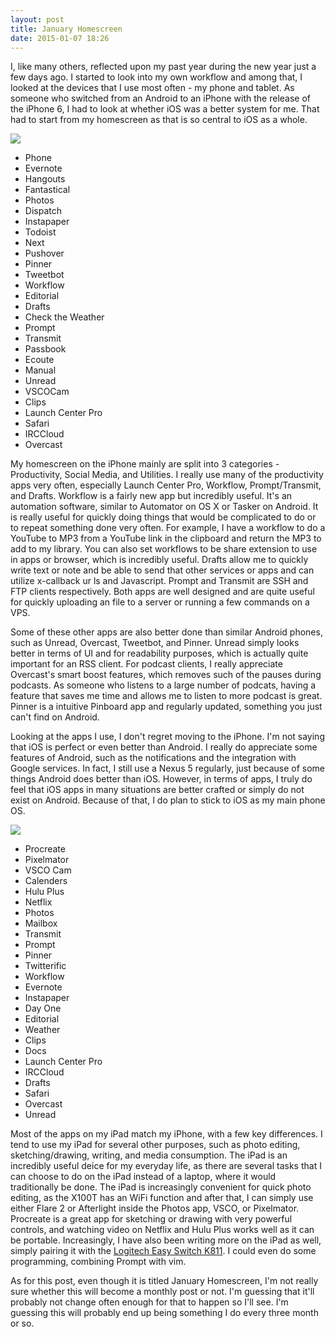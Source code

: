 ```yaml
---
layout: post
title: January Homescreen
date: 2015-01-07 18:26
---
```


I, like many others, reflected upon my past year during the new year just a few days ago. I started to look into my own workflow and among that, I looked at the devices that I use most often - my phone and tablet. As someone who switched from an Android to an iPhone with the release of the iPhone 6, I had to look at whether iOS was a better system for me. That had to start from my homescreen as that is so central to iOS as a whole. 

![](https://s3.amazonaws.com/yifanj.in/iPhone-01-06-2014.png)

- Phone
- Evernote
- Hangouts
- Fantastical
- Photos
- Dispatch
- Instapaper
- Todoist
- Next
- Pushover
- Pinner
- Tweetbot
- Workflow
- Editorial
- Drafts
- Check the Weather
- Prompt
- Transmit
- Passbook
- Ecoute
- Manual
- Unread
- VSCOCam
- Clips
- Launch Center Pro
- Safari
- IRCCloud
- Overcast

My homescreen on the iPhone mainly are split into 3 categories - Productivity, Social Media, and Utilities. I really use many of the productivity apps very often, especially Launch Center Pro, Workflow, Prompt/Transmit, and Drafts. Workflow is a fairly new app but incredibly useful. It's an automation software, similar to Automator on OS X or Tasker on Android. It is really useful for quickly doing things that would be complicated to do or to repeat something done very often. For example, I have a workflow to do a YouTube to MP3 from a YouTube link in the clipboard and return the MP3 to add to my library. You can also set workflows to be share extension to use in apps or browser, which is incredibly useful. Drafts allow me to quickly write text or note and be able to send that other services or apps and can utilize x-callback ur ls and Javascript. Prompt and Transmit are SSH and FTP clients respectively. Both apps are well designed and are quite useful for quickly uploading an file to a server or running a few commands on a VPS. 

Some of these other apps are also better done than similar Android phones, such as Unread, Overcast, Tweetbot, and Pinner. Unread simply looks better in terms of UI and for readability purposes, which is actually quite important for an RSS client. For podcast clients, I really appreciate Overcast's smart boost features, which removes such of the pauses during podcasts. As someone who listens to a large number of podcats, having a feature that saves me time and allows me to listen to more podcast is great. Pinner is a intuitive Pinboard app and regularly updated, something you just can't find on Android. 

Looking at the apps I use, I don't regret moving to the iPhone. I'm not saying that iOS is perfect or even better than Android. I really do appreciate some features of Android, such as the notifications and the integration with Google services. In fact, I still use a Nexus 5 regularly, just because of some things Android does better than iOS. However, in terms of apps, I truly do feel that iOS apps in many situations are better crafted or simply do not exist on Android. Because of that, I do plan to stick to iOS as my main phone OS.

![](https://s3.amazonaws.com/yifanj.in/iPad-01-06-2014.png)

- Procreate
- Pixelmator
- VSCO Cam
- Calenders
- Hulu Plus
- Netflix
- Photos
- Mailbox
- Transmit
- Prompt
- Pinner
- Twitterific
- Workflow
- Evernote
- Instapaper
- Day One
- Editorial
- Weather
- Clips
- Docs
- Launch Center Pro
- IRCCloud
- Drafts
- Safari
- Overcast
- Unread

Most of the apps on my iPad match my iPhone, with a few key differences. I tend to use my iPad for several other purposes, such as photo editing, sketching/drawing, writing, and media consumption. The iPad is an incredibly useful deice for my everyday life, as there are several tasks that I can choose to do on the iPad instead of a laptop, where it would traditionally be done. The iPad is increasingly convenient for quick photo editing, as the X100T has an WiFi function and after that, I can simply use either Flare 2 or Afterlight inside the Photos app, VSCO, or Pixelmator. Procreate is a great app for sketching or drawing with very powerful controls, and watching video on Netflix and Hulu Plus works well as it can be portable. Increasingly, I have also been writing more on the iPad as well, simply pairing it with the [Logitech Easy Switch K811](http://yifanj.in/2014/09/22/logitech-bluetooth-easy-switch-keyboard-k811-review/). I could even do some programming, combining Prompt with vim. 

As for this post, even though it is titled January Homescreen, I'm not really sure whether this will become a monthly post or not. I'm guessing that it'll probably not change often enough for that to happen so I'll see. I'm guessing this will probably end up being something I do every three month or so. 


